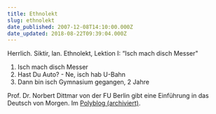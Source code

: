 ```yaml
---
title: Ethnolekt
slug: ethnolekt
date_published: 2007-12-08T14:10:00.000Z
date_updated: 2018-08-22T09:39:04.000Z
---
```


Herrlich. Siktir, lan. Ethnolekt, Lektion I: “Isch mach disch Messer"

1. Isch mach disch Messer
2. Hast Du Auto? - Ne, isch hab U-Bahn
3. Dann bin isch Gymnasium gegangen, 2 Jahre

Prof. Dr. Norbert Dittmar von der FU Berlin gibt eine Einführung in das Deutsch von Morgen. Im [Polyblog (archiviert)](http://web.archive.org/web/20071208150006/http://www.polylog.tv:80/videothek/videocast/10235/).
